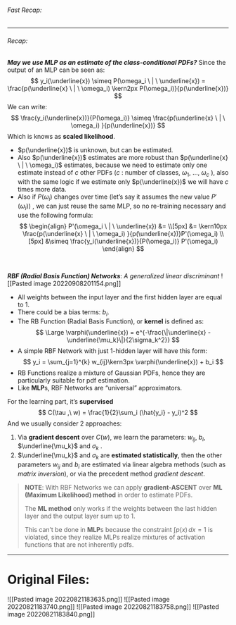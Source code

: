 ###### Fast Recap:

---
###### Recap:
***May we use MLP as an estimate of the class-conditional PDFs?***
Since the output of an MLP can be seen as:
$$
y_i(\underline{x}) \simeq P(\omega_i \ | \ \underline{x}) = \frac{p(\underline{x} \ | \ \omega_i) \kern2px P(\omega_i)}{p(\underline{x})}
$$
We can write:
$$
\frac{y_i(\underline{x})}{P(\omega_i)} \simeq \frac{p(\underline{x} \ | \ \omega_i) }{p(\underline{x})}
$$
Which is knows as **scaled likelihood**.

- $p(\underline{x})$ is unknown, but can be estimated.
- Also $p(\underline{x})$ estimates are more robust than $p(\underline{x} \ | \ \omega_i)$ estimates, because we need to estimate only one estimate instead of $c$ other PDFs ($c$ : number of classes, $\omega_1 ,\ \ldots ,\ \omega_c$ ), also with the same logic if we estimate only $p(\underline{x})$ we will have $c$ times more data.
- Also if $P(\omega_i)$ changes over time (let’s say it assumes the new value $P'(\omega_i)$) , we can just reuse the same MLP, so no re-training necessary and use the following formula:
$$
\begin{align}
P'(\omega_i \ | \ \underline{x}) &=
\\[5px]
&= \kern10px \frac{p(\underline{x} \ | \ \omega_i) }{p(\underline{x})}P'(\omega_i) 
\\[5px]
&\simeq
\frac{y_i(\underline{x})}{P(\omega_i)} P'(\omega_i) 
\end{align}
$$

<br>

***RBF (Radial Basis Function) Networks***:
*A generalized linear discriminant*
![[Pasted image 20220908201154.png]]
- All weights between the input layer and the first hidden layer are equal to $1$.
- There could be a bias terms: $b_i$.
- The RB Function (Radial Basis Function), or **kernel** is defined as:
$$
\Large \varphi(\underline{x}) = e^{-\frac{\|\underline{x} - \underline{\mu_k}\|}{2\sigma_k^2}}
$$
- A simple RBF Network with just 1-hidden layer will have this form:
$$
y_i = \sum_{j=1}^{k} w_{ij}\kern3px \varphi(\underline{x}) + b_i
$$
- RB Functions realize a mixture of Gaussian PDFs, hence they are particularly suitable for pdf estimation.
- Like **MLP**s, RBF Networks are “universal” approximators.

For the learning part, it’s **supervised** 
$$
C(\tau ,\ w) = \frac{1}{2}\sum_i (\hat{y_i} - y_i)^2
$$
And we usually consider 2 approaches:
1. Via **gradient descent** over $C(w)$, we learn the parameters: $w_{ij}$, $b_i$, $\underline{\mu_k}$ and $\sigma_k$ .
2. $\underline{\mu_k}$ and $\sigma_k$ are **estimated statistically**, then the other parameters $w_{ij}$ and $b_i$ are estimated via linear algebra methods (such as *matrix inversion*), or via the precedent method *gradient descent*.

> **NOTE**:
> With RBF Networks we can apply **gradient-ASCENT** over **ML (Maximum Likelihood) method** in order to estimate PDFs.
>
> The **ML method** only works if the weights between the last hidden layer and the output layer sum up to $1$.
> 
> This can’t be done in **MLP**s because the constraint $\int p(x) \, dx = 1$ is violated, since they realize MLPs realize mixtures of activation functions that are not inherently pdfs.

---
# Original Files:
![[Pasted image 20220821183635.png]]
![[Pasted image 20220821183740.png]]
![[Pasted image 20220821183758.png]]
![[Pasted image 20220821183840.png]]
